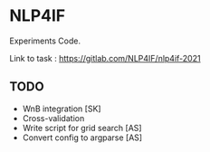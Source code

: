 # NLP4IF

Experiments Code.

Link to task : https://gitlab.com/NLP4IF/nlp4if-2021

## TODO
- WnB integration [SK]
- Cross-validation
- Write script for grid search [AS]
- Convert config to argparse [AS]

